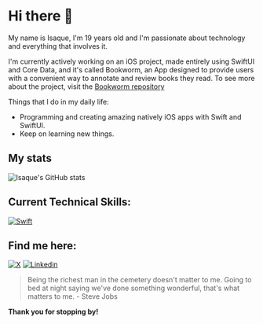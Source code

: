 # Hi there 👋

My name is Isaque, I'm 19 years old and I'm passionate about technology and everything that involves it. 

I'm currently actively working on an iOS project, made entirely using SwiftUI and Core Data, and it's called Bookworm, an App designed to provide users with a convenient way to annotate and review books they read.
To see more about the project, visit the [Bookworm repository](https://github.com/isaqueDaSilva/Bookworm)

Things that I do in my daily life:
* Programming and creating amazing natively iOS apps with Swift and SwiftUI.
* Keep on learning new things.

## My stats
![Isaque's GitHub stats](https://github-readme-stats.vercel.app/api?username=isaqueDaSilva&show_icons=true&theme=radical)

## Current Technical Skills:
[![Swift](https://skillicons.dev/icons?i=swift)](https://www.swift.org)

## Find me here:
[![X](https://skillicons.dev/icons?i=twitter)](https://x.com/dev_zaquin?s=21)
[![Linkedin](https://skillicons.dev/icons?i=linkedin)](https://www.linkedin.com/in/isaque-da-silva-b5870329a?utm_source=share&utm_campaign=share_via&utm_content=profile&utm_medium=ios_app)

> Being the richest man in the cemetery doesn't matter to me. Going to bed at night saying we've done something wonderful, that's what matters to me. - Steve Jobs
> 
**Thank you for stopping by!**
<!--
**isaqueDaSilva/isaqueDaSilva** is a ✨ _special_ ✨ repository because its `README.md` (this file) appears on your GitHub profile.

Here are some ideas to get you started:

- 🔭 I’m currently working on ...
- 🌱 I’m currently learning ...
- 👯 I’m looking to collaborate on ...
- 🤔 I’m looking for help with ...
- 💬 Ask me about ...
- 📫 How to reach me: ...
- 😄 Pronouns: ...
- ⚡ Fun fact: ...
-->
